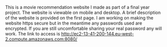 This is a movie recommendation website I made as part of a final year project. The website is viewable on mobile and desktop. A brief description of the website is provided on the first page. I am working on making the website https secure but in the meantime any passwords used are encrypted. If you are still uncomfortable sharing your real password any will work. The link to access is http://ec2-13-41-200-144.eu-west-2.compute.amazonaws.com:8080/
